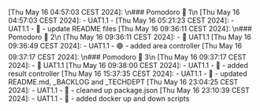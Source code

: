 [Thu May 16 04:57:03 CEST 2024]:  \n### Pomodoro 🍅 1\n
[Thu May 16 04:57:03 CEST 2024]:    - UAT1.1 - 
[Thu May 16 05:21:23 CEST 2024]:    - UAT1.1 -  📝 - update README files
[Thu May 16 09:36:11 CEST 2024]:  \n### Pomodoro 🍅 2\n
[Thu May 16 09:36:11 CEST 2024]:  - 🚧 UAT1.1
[Thu May 16 09:36:49 CEST 2024]:    - UAT1.1 -  🟢 - added area controller
[Thu May 16 09:37:17 CEST 2024]:  \n### Pomodoro 🍅 3\n
[Thu May 16 09:37:17 CEST 2024]:  - 🚧 UAT1.1
[Thu May 16 09:38:00 CEST 2024]:    - UAT1.1 -  🔴 - added result controller
[Thu May 16 15:37:35 CEST 2024]:    - UAT1.1 -  📝 - updated README.md, _BACKLOG and _TECHDEPT
[Thu May 16 23:04:25 CEST 2024]:    - UAT1.1 -  🔨 - cleaned up package.json
[Thu May 16 23:10:39 CEST 2024]:    - UAT1.1 -  🔨 - added docker up and down scripts
